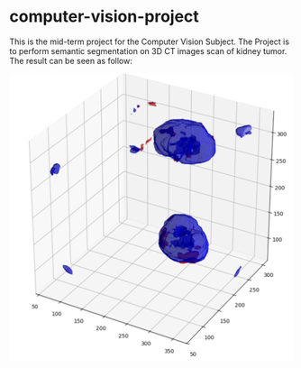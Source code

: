 # computer-vision-project

This is the mid-term project for the Computer Vision Subject. The Project is to perform semantic segmentation on 3D CT images scan of kidney tumor. The result can be seen as follow:

![alt text](images/example_segmentation_result.png)
